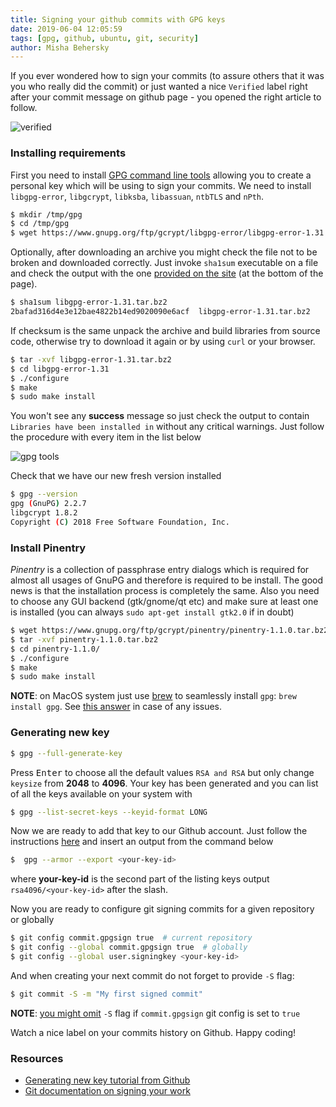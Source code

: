 ```yaml
---
title: Signing your github commits with GPG keys
date: 2019-06-04 12:05:59
tags: [gpg, github, ubuntu, git, security]
author: Misha Behersky
---
```


If you ever wondered how to sign your commits (to assure others that it was you who really did the commit) or just wanted a nice `Verified` label right after your commit message on github page - you opened the right article to follow.

![verified](/img/article/487ba60287903628a1d2df8793048d38.png)

### Installing requirements
First you need to install [GPG command line tools](https://www.gnupg.org/download/) allowing you to create a personal key which will be using to sign your commits. We need to install `libgpg-error`, `libgcrypt`, `libksba`, `libassuan`, `ntbTLS` and `nPth`. 
```bash
$ mkdir /tmp/gpg
$ cd /tmp/gpg
$ wget https://www.gnupg.org/ftp/gcrypt/libgpg-error/libgpg-error-1.31.tar.bz2
```
Optionally, after downloading an archive you might check the file not to be broken and downloaded correctly. Just invoke `sha1sum` executable on a file and check the output with the one [provided on the site](https://www.gnupg.org/download/integrity_check.html) (at the bottom of the page).
```bash
$ sha1sum libgpg-error-1.31.tar.bz2
2bafad316d4e3e12bae4822b14ed9020090e6acf  libgpg-error-1.31.tar.bz2
```
If checksum is the same unpack the archive and build libraries from source code, otherwise try to download it again or by using `curl` or your browser.
```bash
$ tar -xvf libgpg-error-1.31.tar.bz2
$ cd libgpg-error-1.31
$ ./configure
$ make
$ sudo make install
```
You won't see any **success** message so just check the output to contain `Libraries have been installed in` without any critical warnings. Just follow the procedure with every item in the list below

![gpg tools](/img/article/ecd05adc745537c089dcacf110b881d3.png)

Check that we have our new fresh version installed
```bash
$ gpg --version
gpg (GnuPG) 2.2.7
libgcrypt 1.8.2
Copyright (C) 2018 Free Software Foundation, Inc.
```

### Install Pinentry
_Pinentry_ is a collection of passphrase entry dialogs which is required for almost all usages of GnuPG and therefore is required to be install. The good news is that the installation process is completely the same. Also you need to choose any GUI backend (gtk/gnome/qt etc) and make sure at least one is installed (you can always `sudo apt-get install gtk2.0` if in doubt)
```bash
$ wget https://www.gnupg.org/ftp/gcrypt/pinentry/pinentry-1.1.0.tar.bz2
$ tar -xvf pinentry-1.1.0.tar.bz2
$ cd pinentry-1.1.0/
$ ./configure
$ make
$ sudo make install
```

**NOTE**: on MacOS system just use [brew](https://brew.sh/) to seamlessly install `gpg`: `brew install gpg`. See [this answer](https://stackoverflow.com/a/40066889/1744914) in case of any issues.

### Generating new key
```bash
$ gpg --full-generate-key
```
Press <kbd>Enter</kbd> to choose all the default values `RSA and RSA` but only change `keysize` from **2048** to **4096**.
Your key has been generated and you can list of all the keys available on your system with
```bash
$ gpg --list-secret-keys --keyid-format LONG
```
Now we are ready to add that key to our Github account. Just follow the instructions [here](https://help.github.com/articles/adding-a-new-gpg-key-to-your-github-account/) and insert an output from the command below
```bash
$  gpg --armor --export <your-key-id>
```
where **your-key-id** is the second part of the listing keys output `rsa4096/<your-key-id>` after the slash.

Now you are ready to configure git signing commits for a given repository or globally
```bash
$ git config commit.gpgsign true  # current repository
$ git config --global commit.gpgsign true  # globally
$ git config --global user.signingkey <your-key-id>
```
And when creating your next commit do not forget to provide `-S` flag:

```bash
$ git commit -S -m "My first signed commit"
```

**NOTE**: [you might omit](https://stackoverflow.com/a/20628522/1744914) `-S` flag if `commit.gpgsign` git config is set to `true`

Watch a nice label on your commits history on Github. Happy coding!

### Resources
* [Generating new key tutorial from Github](https://help.github.com/articles/generating-a-new-gpg-key/)
* [Git documentation on signing your work](https://git-scm.com/book/en/v2/Git-Tools-Signing-Your-Work)
